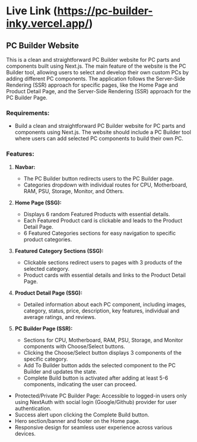 # Live Link (https://pc-builder-inky.vercel.app/)

## PC Builder Website

This is a clean and straightforward PC Builder website for PC parts and components built using Next.js. The main feature of the website is the PC Builder tool, allowing users to select and develop their own custom PCs by adding different PC components. The application follows the Server-Side Rendering (SSR) approach for specific pages, like the Home Page and Product Detail Page, and the Server-Side Rendering (SSR) approach for the PC Builder Page.

### Requirements:

- Build a clean and straightforward PC Builder website for PC parts and components using Next.js. The website should include a PC Builder tool where users can add selected PC components to build their own PC.

### Features:

1. **Navbar:**
   - The PC Builder button redirects users to the PC Builder page.
   - Categories dropdown with individual routes for CPU, Motherboard, RAM, PSU, Storage, Monitor, and Others.

2. **Home Page (SSG):**
   - Displays 6 random Featured Products with essential details.
   - Each Featured Product card is clickable and leads to the Product Detail Page.
   - 6 Featured Categories sections for easy navigation to specific product categories.

3. **Featured Category Sections (SSG):**
   - Clickable sections redirect users to pages with 3 products of the selected category.
   - Product cards with essential details and links to the Product Detail Page.

4. **Product Detail Page (SSG):**
   - Detailed information about each PC component, including images, category, status, price, description, key features, individual and average ratings, and reviews.

5. **PC Builder Page (SSR):**
   - Sections for CPU, Motherboard, RAM, PSU, Storage, and Monitor components with Choose/Select buttons.
   - Clicking the Choose/Select button displays 3 components of the specific category.
   - Add To Builder button adds the selected component to the PC Builder and updates the state.
   - Complete Build button is activated after adding at least 5-6 components, indicating the user can proceed.
     
- Protected/Private PC Builder Page: Accessible to logged-in users only using NextAuth with social login (Google/Github) provider for user authentication.
- Success alert upon clicking the Complete Build button.
- Hero section/banner and footer on the Home page.
- Responsive design for seamless user experience across various devices.
